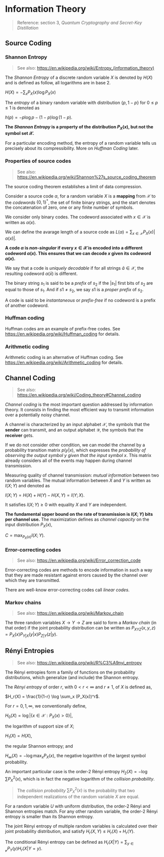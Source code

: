 # Information Theory

> Reference: section 3, *Quantum Cryptography and Secret-Key Distillation*

## Source Coding

### Shannon Entropy

> See also: <https://en.wikipedia.org/wiki/Entropy_(information_theory)>

The *Shannon Entropy* of a discrete random variable $X$ is denoted by $H(X)$ and is defined as follow, all logarithms are in base 2.

$H(X) = - \sum_x P_X(x) \log P_X(x)$

The *entropy* of a binary random variable with distribution $\{p, 1-p\}$ for $0 \leq p \leq 1$ is denoted as

$h(p) = -p \log p - (1-p) \log(1-p)$.

**The *Shannon Entropy* is a property of the distribution $P_X(x)$, but not the symbol set $\mathcal{X}$.**

For a particular encoding method, the entropy of a random variable tells us precisely about its compressibility. More on *Huffman Coding* later.

### Properties of source codes

> See also: <https://en.wikipedia.org/wiki/Shannon%27s_source_coding_theorem>

<!-- TODO: Get more materials to understand the source coding theorem. -->

The source coding theorem establishes a limit of data compression.

Consider a source code $\alpha$, for a random variable $X$ is a **mapping** from $\mathcal{X}$ to the *codewords* $\{0,1\}^*$, the set of finite binary strings, and the start denotes the concatenation of zero, one or any finite number of symbols.

We consider only binary codes. The codeword associated with $x \in \mathcal{X}$ is written as $\alpha(x)$.

We can define the avarage length of a source code as $L(\alpha) = \sum_{x \in \mathcal{X}} P_X(x) |\alpha(x)|$.

**A code $\alpha$ is *non-singular* if every $x \in \mathcal{X}$ is encoded into a different codeword $\alpha(x)$. This ensures that we can decode $x$ given its codeword $\alpha(x)$.**

We say that a code is *uniquely decodable* if for all strings $\bar{a} \in \mathcal{X}$, the resulting codeword $\alpha(\bar{x})$ is different.

The binary string $s_1$ is said to be a *prefix* of $s_2$ if the $|s_1|$ first bits of $s_2$ are equal to those of $s_1$. And if $s1 \not ={s_2}$, we say $s1$ is a *proper prefix* of $s_2$.

A code is said to be *instantaneous* or *prefix-free* if no codeword is a prefix of another codeword.

### Huffman coding

Huffman codes are an example of prefix-free codes. See <https://en.wikipedia.org/wiki/Huffman_coding> for details.

### Arithmetic coding

Arithmetic coding is an alternative of Huffman coding. See <https://en.wikipedia.org/wiki/Arithmetic_coding> for details.

## Channel Coding

> See also: <https://en.wikipedia.org/wiki/Coding_theory#Channel_coding>

*Channel coding* is the most important question addressed by information theory. It consists in finding the most efficient way to transmit information over a potentially noisy channel.

A channel is characterized by an input alphabet $\mathcal{X}$, the symbols that the **sender** can transmit, and an output alphabet $\mathcal{Y}$, the symbols that the **receiver** gets.

If we do not consider other condition, we can model the channel by a probability transition matrix $p(y|x)$, which expresses the *probability of observing the output symbol $y$ given that the input symbol $x$*. This matrix already considers all of the events may happen during channel transmission.

Measuring quality of channel transmission: *mutual information* between two random variables. The mutual information between $X$ and $Y$ is written as $I(X;Y)$ and denoted as

$I(X;Y) = H(X) + H(Y) - H(X,Y) = I(Y;X)$.

It satisfies $I(X;Y) \geq 0$ with equality $X$ and $Y$ are independent.

**The fundamental upper bound on the rate of transmission is $I(X;Y)$ bits per channel use.** The maximization defines as *channel capacity* on the input distribution $P_X(x)$,

$C = \max_{P_X(x)} I(X;Y)$.

### Error-correcting codes

> See also: <https://en.wikipedia.org/wiki/Error_correction_code>

Error-correcting codes are methods to encode information in such a way that they are made resistant against errors caused by the channel over which they are transmitted.

There are well-know error-correcting codes call *linear codes*.

### Markov chains

> See also: <https://en.wikipedia.org/wiki/Markov_chain>

The three random variables $X \rightarrow Y \rightarrow Z$ are said to form a *Markov chain* (in that order) if the joint probability distribution can be written as $P_{XYZ}(x,y,z) = P_X(x)P_{Y|X}(y|x)P_{Z|Y}(z|y)$.

## Rényi Entropies

<!-- TODO: Research on more materials in its explanations and applications.  -->

> See also: <https://en.wikipedia.org/wiki/R%C3%A9nyi_entropy>

The Rényi entropies form a family of functions on the probability distributions, which generalize (and include) the Shannon entropy.

The *Rényi entropy* of order $r$, with $0 < r < \infty$ and $r \not ={1}$, of $X$ is defined as,

$H_r(X) = \frac{1}{1-r} \log \sum_x (P_X(x))^r$.

For $r = 0, 1, \infty$, we conventionally define,

$H_0(X) = \log |\{x \in \mathcal{X}: P_X(x) > 0\}|$,

the logarithm of support size of $X$;

$H_1(X) = H(X)$,

the regular Shannon entropy; and

$H_\infty(X) = -\log \max_x P_X(x)$, the negative logarithm of the largest symbol probability.

An important particular case is the order-2 Rényi entropy $H_2(X) = -\log \sum P_X^2(x)$, which is in fact the negative logarithm of the *collision probability*.

> The *collision probability* $\sum P_X^2(x)$ is the probability that two independent realizations of the random variable $X$ are equal.

For a random variable $U$ with uniform distribution, the order-2 Rényi and Shannon entropies match. For any other random variable, the order-2 Rényi entropy is smaller than its Shannon entropy.

The joint Rényi entropy of multiple random variables is calculated over their joint probability distribution, and satisfy $H_r(X,Y) \leq H_r(X) + H_r(Y)$.

The conditional Rényi entropy can be defined as $H_r(X|Y) = \sum_{y \in \mathcal{y}}P_Y(y)H_r(X|Y = y)$.

